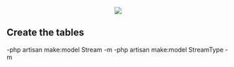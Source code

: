 <p align="center"><a href="https://1-stream.com/" target="_blank"><img src="https://assets.jobs.bg/assets/logo/2022-08-28/b_a11032cac6b606ddccf9e59c6688c506.png"></a></p>


## Create the tables

-php artisan make:model Stream -m
-php artisan make:model StreamType -m
